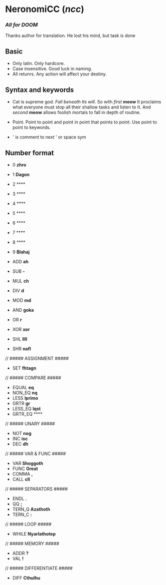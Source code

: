 # NeronomiCC (*ncc*)
### *All for DOOM* ###
Thanks author for translation. He lost his mind, but task is done
## Basic ##
+ Only latin. Only hardcore.
+ Case insensitive. Good luck in naming.
+ All retunrs. Any action will affect your destiny.

## Syntax and **keywords** ##
 
+ Cat is supreme god. *Fall beneath Its will*. So with *first* **meow** It proclaims what everyone must stop all their shallow tasks and listen to It. And *second* **meow** allows foolish mortals to fall in depth of routine.

+ Point. Point to point and point in point that points to point. Use point to point to keywords.

+ ' is comment to next ' or space sym

## Number format ##



 -   0  **zhro**
 -   1  **Dagon**
 -   2  ****
 -   3  ****
 -   4  ****
 -   5  ****
 -   6  ****
 -   7  ****
 -   8  ****
 -   9  **Blahaj**


-    ADD     **ah**
-    SUB     **-**
-    MUL     **ch**
-    DIV     **d**
-    MOD     **md**
-    AND     **goka**
-    OR      **r**
-    XOR     **xor**
-    SHL     **llll**
-    SHR     **nafl**

// ##### ASSIGNMENT #####
-    SET     **fhtagn**

// ##### COMPARE #####  
-    EQUAL   **eq**
-    NON_EQ  **nq**
-    LESS    **lprimo**
-    GRTR    **gr**
-    LESS_EQ **lqst**
-    GRTR_EQ ****

//  ##### UNARY #####
-    NOT     **nog**
-    INC     **isc**
-    DEC     **dh**

// ##### VAR & FUNC #####
-    VAR     **Shoggoth**
-    FUNC    **Great**
-    COMMA   **,**
-    CALL    **cll**

// ##### SEPARATORS #####
-    ENDL    **.**
-    QQ      **;**
-    TERN_Q  **Azathoth**
-    TERN_C  **:**

// ##### LOOP #####
-   WHILE   **Nyarlathotep**

// ##### MEMORY #####
-   ADDR    **?**
-   VAL     **!**

// ##### DIFFERENTIATE #####
-   DIFF    **Cthulhu**

